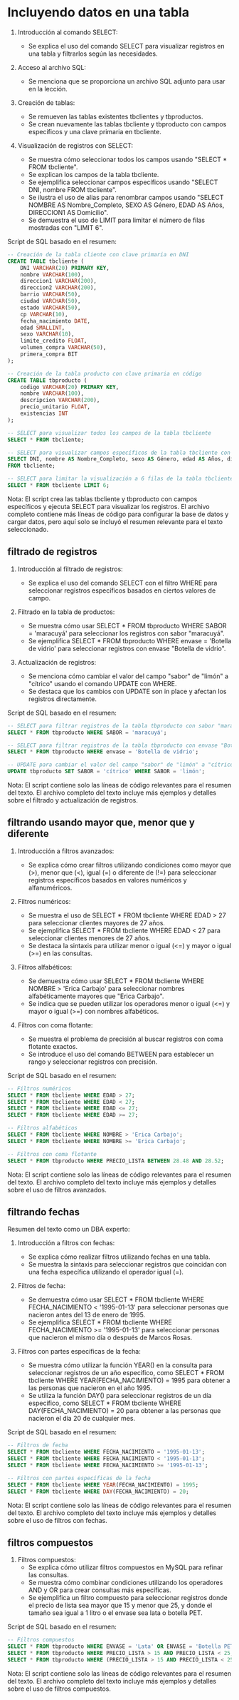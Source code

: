 # Incluyendo datos en una tabla

1. Introducción al comando SELECT:
   - Se explica el uso del comando SELECT para visualizar registros en una tabla y filtrarlos según las necesidades.

2. Acceso al archivo SQL:
   - Se menciona que se proporciona un archivo SQL adjunto para usar en la lección.

3. Creación de tablas:
   - Se remueven las tablas existentes tbclientes y tbproductos.
   - Se crean nuevamente las tablas tbcliente y tbproducto con campos específicos y una clave primaria en tbcliente.

4. Visualización de registros con SELECT:
   - Se muestra cómo seleccionar todos los campos usando "SELECT * FROM tbcliente".
   - Se explican los campos de la tabla tbcliente.
   - Se ejemplifica seleccionar campos específicos usando "SELECT DNI, nombre FROM tbcliente".
   - Se ilustra el uso de alias para renombrar campos usando "SELECT NOMBRE AS Nombre_Completo, SEXO AS Género, EDAD AS
     Años, DIRECCION1 AS Domicilio".
   - Se demuestra el uso de LIMIT para limitar el número de filas mostradas con "LIMIT 6".

Script de SQL basado en el resumen:

```sql
-- Creación de la tabla cliente con clave primaria en DNI
CREATE TABLE tbcliente (
    DNI VARCHAR(20) PRIMARY KEY,
    nombre VARCHAR(100),
    direccion1 VARCHAR(200),
    direccion2 VARCHAR(200),
    barrio VARCHAR(50),
    ciudad VARCHAR(50),
    estado VARCHAR(50),
    cp VARCHAR(10),
    fecha_nacimiento DATE,
    edad SMALLINT,
    sexo VARCHAR(10),
    limite_credito FLOAT,
    volumen_compra VARCHAR(50),
    primera_compra BIT
);

-- Creación de la tabla producto con clave primaria en código
CREATE TABLE tbproducto (
    codigo VARCHAR(20) PRIMARY KEY,
    nombre VARCHAR(100),
    descripcion VARCHAR(200),
    precio_unitario FLOAT,
    existencias INT
);

-- SELECT para visualizar todos los campos de la tabla tbcliente
SELECT * FROM tbcliente;

-- SELECT para visualizar campos específicos de la tabla tbcliente con alias
SELECT DNI, nombre AS Nombre_Completo, sexo AS Género, edad AS Años, direccion1 AS Domicilio
FROM tbcliente;

-- SELECT para limitar la visualización a 6 filas de la tabla tbcliente
SELECT * FROM tbcliente LIMIT 6;
```

Nota: El script crea las tablas tbcliente y tbproducto con campos específicos y ejecuta SELECT para visualizar los
registros. El archivo completo contiene más líneas de código para configurar la base de datos y cargar datos, pero aquí
solo se incluyó el resumen relevante para el texto seleccionado.

## filtrado de registros

1. Introducción al filtrado de registros:
   - Se explica el uso del comando SELECT con el filtro WHERE para seleccionar registros específicos basados en ciertos
     valores de campo.

2. Filtrado en la tabla de productos:
   - Se muestra cómo usar SELECT * FROM tbproducto WHERE SABOR = 'maracuyá' para seleccionar los registros con sabor
     "maracuyá".
   - Se ejemplifica SELECT * FROM tbproducto WHERE envase = 'Botella de vidrio' para seleccionar registros con envase
     "Botella de vidrio".

3. Actualización de registros:
   - Se menciona cómo cambiar el valor del campo "sabor" de "limón" a "cítrico" usando el comando UPDATE con WHERE.
   - Se destaca que los cambios con UPDATE son in place y afectan los registros directamente.

Script de SQL basado en el resumen:

```sql
-- SELECT para filtrar registros de la tabla tbproducto con sabor "maracuyá"
SELECT * FROM tbproducto WHERE SABOR = 'maracuyá';

-- SELECT para filtrar registros de la tabla tbproducto con envase "Botella de vidrio"
SELECT * FROM tbproducto WHERE envase = 'Botella de vidrio';

-- UPDATE para cambiar el valor del campo "sabor" de "limón" a "cítrico"
UPDATE tbproducto SET SABOR = 'cítrico' WHERE SABOR = 'limón';
```

Nota: El script contiene solo las líneas de código relevantes para el resumen del texto. El archivo completo del texto
incluye más ejemplos y detalles sobre el filtrado y actualización de registros.

## filtrando usando mayor que, menor que y diferente

1. Introducción a filtros avanzados:
   - Se explica cómo crear filtros utilizando condiciones como mayor que (>), menor que (<), igual (=) o
     diferente de (!=) para seleccionar registros específicos basados en valores numéricos y alfanuméricos.

2. Filtros numéricos:
   - Se muestra el uso de SELECT * FROM tbcliente WHERE EDAD > 27 para seleccionar clientes mayores de 27 años.
   - Se ejemplifica SELECT * FROM tbcliente WHERE EDAD < 27 para seleccionar clientes menores de 27 años.
   - Se destaca la sintaxis para utilizar menor o igual (<=) y mayor o igual (>=) en las consultas.

3. Filtros alfabéticos:
   - Se demuestra cómo usar SELECT * FROM tbcliente WHERE NOMBRE > 'Erica Carbajo' para seleccionar nombres alfabéticamente
     mayores que "Erica Carbajo".
   - Se indica que se pueden utilizar los operadores menor o igual (<=) y mayor o igual (>=) con nombres alfabéticos.

4. Filtros con coma flotante:
   - Se muestra el problema de precisión al buscar registros con coma flotante exactos.
   - Se introduce el uso del comando BETWEEN para establecer un rango y seleccionar registros con precisión.

Script de SQL basado en el resumen:

```sql
-- Filtros numéricos
SELECT * FROM tbcliente WHERE EDAD > 27;
SELECT * FROM tbcliente WHERE EDAD < 27;
SELECT * FROM tbcliente WHERE EDAD <= 27;
SELECT * FROM tbcliente WHERE EDAD >= 27;

-- Filtros alfabéticos
SELECT * FROM tbcliente WHERE NOMBRE > 'Erica Carbajo';
SELECT * FROM tbcliente WHERE NOMBRE >= 'Erica Carbajo';

-- Filtros con coma flotante
SELECT * FROM tbproducto WHERE PRECIO_LISTA BETWEEN 28.48 AND 28.52;
```

Nota: El script contiene solo las líneas de código relevantes para el resumen del texto. El archivo completo del texto
incluye más ejemplos y detalles sobre el uso de filtros avanzados.

## filtrando fechas

Resumen del texto como un DBA experto:

1. Introducción a filtros con fechas:
   - Se explica cómo realizar filtros utilizando fechas en una tabla.
   - Se muestra la sintaxis para seleccionar registros que coincidan con una fecha específica utilizando el operador
     igual (=).

2. Filtros de fecha:
   - Se demuestra cómo usar SELECT * FROM tbcliente WHERE FECHA_NACIMIENTO < '1995-01-13' para seleccionar personas que
     nacieron antes del 13 de enero de 1995.
   - Se ejemplifica SELECT * FROM tbcliente WHERE FECHA_NACIMIENTO >= '1995-01-13' para seleccionar personas que nacieron
     el mismo día o después de Marcos Rosas.

3. Filtros con partes específicas de la fecha:
   - Se muestra cómo utilizar la función YEAR() en la consulta para seleccionar registros de un año específico,
     como SELECT * FROM tbcliente WHERE YEAR(FECHA_NACIMIENTO) = 1995 para obtener a las personas que nacieron en el año
     1995.
   - Se utiliza la función DAY() para seleccionar registros de un día específico,
     como SELECT * FROM tbcliente WHERE DAY(FECHA_NACIMIENTO) = 20 para obtener a las personas que nacieron el día 20 de
     cualquier mes.

Script de SQL basado en el resumen:

```sql
-- Filtros de fecha
SELECT * FROM tbcliente WHERE FECHA_NACIMIENTO = '1995-01-13';
SELECT * FROM tbcliente WHERE FECHA_NACIMIENTO < '1995-01-13';
SELECT * FROM tbcliente WHERE FECHA_NACIMIENTO >= '1995-01-13';

-- Filtros con partes específicas de la fecha
SELECT * FROM tbcliente WHERE YEAR(FECHA_NACIMIENTO) = 1995;
SELECT * FROM tbcliente WHERE DAY(FECHA_NACIMIENTO) = 20;
```

Nota: El script contiene solo las líneas de código relevantes para el resumen del texto. El archivo completo del texto
incluye más ejemplos y detalles sobre el uso de filtros con fechas.

## filtros compuestos

1. Filtros compuestos:
   - Se explica cómo utilizar filtros compuestos en MySQL para refinar las consultas.
   - Se muestra cómo combinar condiciones utilizando los operadores AND y OR para crear consultas más específicas.
   - Se ejemplifica un filtro compuesto para seleccionar registros donde el precio de lista sea mayor que 15 y menor
     que 25, y donde el tamaño sea igual a 1 litro o el envase sea lata o botella PET.

Script de SQL basado en el resumen:

```sql
-- Filtros compuestos
SELECT * FROM tbproducto WHERE ENVASE = 'Lata' OR ENVASE = 'Botella PET';
SELECT * FROM tbproducto WHERE PRECIO_LISTA > 15 AND PRECIO_LISTA < 25;
SELECT * FROM tbproducto WHERE (PRECIO_LISTA > 15 AND PRECIO_LISTA < 25) OR TAMANO = '1 Litro';
```

Nota: El script contiene solo las líneas de código relevantes para el resumen del texto. El archivo completo del texto
incluye más ejemplos y detalles sobre el uso de filtros compuestos.
